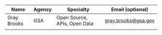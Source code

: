 |  Name |  Agency | Specialty  | Email (optional)  | 
|---|---|---|---|
|  Gray Brooks | GSA  |  Open Source, APIs, Open Data | gray.brooks@gsa.gov  |  
|   |   |   |   |
